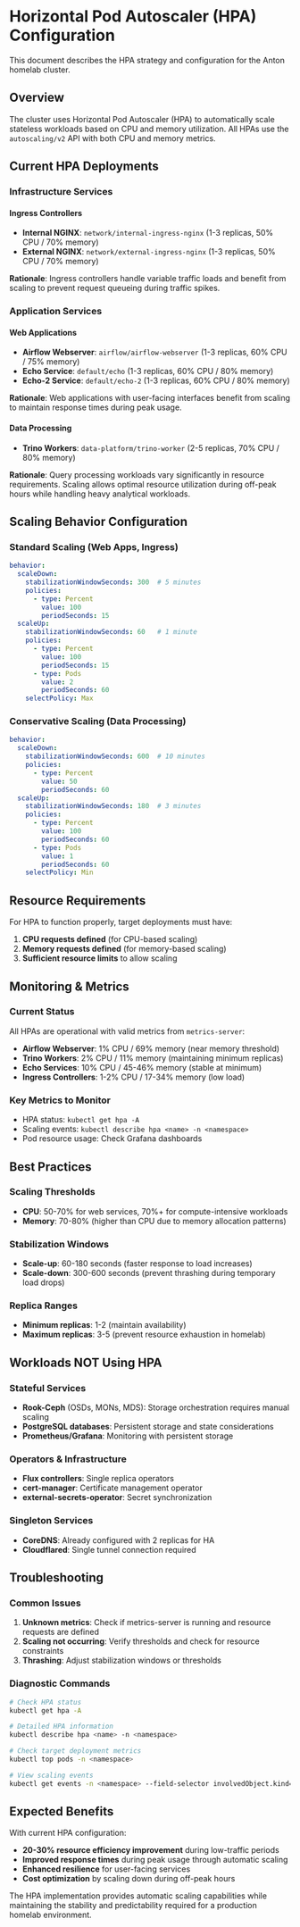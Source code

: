 # Horizontal Pod Autoscaler (HPA) Configuration

This document describes the HPA strategy and configuration for the Anton homelab cluster.

## Overview

The cluster uses Horizontal Pod Autoscaler (HPA) to automatically scale stateless workloads based on CPU and memory utilization. All HPAs use the `autoscaling/v2` API with both CPU and memory metrics.

## Current HPA Deployments

### Infrastructure Services

#### Ingress Controllers
- **Internal NGINX**: `network/internal-ingress-nginx` (1-3 replicas, 50% CPU / 70% memory)
- **External NGINX**: `network/external-ingress-nginx` (1-3 replicas, 50% CPU / 70% memory)

**Rationale**: Ingress controllers handle variable traffic loads and benefit from scaling to prevent request queueing during traffic spikes.

### Application Services

#### Web Applications
- **Airflow Webserver**: `airflow/airflow-webserver` (1-3 replicas, 60% CPU / 75% memory)
- **Echo Service**: `default/echo` (1-3 replicas, 60% CPU / 80% memory)
- **Echo-2 Service**: `default/echo-2` (1-3 replicas, 60% CPU / 80% memory)

**Rationale**: Web applications with user-facing interfaces benefit from scaling to maintain response times during peak usage.

#### Data Processing
- **Trino Workers**: `data-platform/trino-worker` (2-5 replicas, 70% CPU / 80% memory)

**Rationale**: Query processing workloads vary significantly in resource requirements. Scaling allows optimal resource utilization during off-peak hours while handling heavy analytical workloads.

## Scaling Behavior Configuration

### Standard Scaling (Web Apps, Ingress)
```yaml
behavior:
  scaleDown:
    stabilizationWindowSeconds: 300  # 5 minutes
    policies:
      - type: Percent
        value: 100
        periodSeconds: 15
  scaleUp:
    stabilizationWindowSeconds: 60   # 1 minute
    policies:
      - type: Percent
        value: 100
        periodSeconds: 15
      - type: Pods
        value: 2
        periodSeconds: 60
    selectPolicy: Max
```

### Conservative Scaling (Data Processing)
```yaml
behavior:
  scaleDown:
    stabilizationWindowSeconds: 600  # 10 minutes
    policies:
      - type: Percent
        value: 50
        periodSeconds: 60
  scaleUp:
    stabilizationWindowSeconds: 180  # 3 minutes
    policies:
      - type: Percent
        value: 100
        periodSeconds: 60
      - type: Pods
        value: 1
        periodSeconds: 60
    selectPolicy: Min
```

## Resource Requirements

For HPA to function properly, target deployments must have:

1. **CPU requests defined** (for CPU-based scaling)
2. **Memory requests defined** (for memory-based scaling)
3. **Sufficient resource limits** to allow scaling

## Monitoring & Metrics

### Current Status
All HPAs are operational with valid metrics from `metrics-server`:

- **Airflow Webserver**: 1% CPU / 69% memory (near memory threshold)
- **Trino Workers**: 2% CPU / 11% memory (maintaining minimum replicas)
- **Echo Services**: 10% CPU / 45-46% memory (stable at minimum)
- **Ingress Controllers**: 1-2% CPU / 17-34% memory (low load)

### Key Metrics to Monitor
- HPA status: `kubectl get hpa -A`
- Scaling events: `kubectl describe hpa <name> -n <namespace>`
- Pod resource usage: Check Grafana dashboards

## Best Practices

### Scaling Thresholds
- **CPU**: 50-70% for web services, 70%+ for compute-intensive workloads
- **Memory**: 70-80% (higher than CPU due to memory allocation patterns)

### Stabilization Windows
- **Scale-up**: 60-180 seconds (faster response to load increases)
- **Scale-down**: 300-600 seconds (prevent thrashing during temporary load drops)

### Replica Ranges
- **Minimum replicas**: 1-2 (maintain availability)
- **Maximum replicas**: 3-5 (prevent resource exhaustion in homelab)

## Workloads NOT Using HPA

### Stateful Services
- **Rook-Ceph** (OSDs, MONs, MDS): Storage orchestration requires manual scaling
- **PostgreSQL databases**: Persistent storage and state considerations
- **Prometheus/Grafana**: Monitoring with persistent storage

### Operators & Infrastructure
- **Flux controllers**: Single replica operators
- **cert-manager**: Certificate management operator
- **external-secrets-operator**: Secret synchronization

### Singleton Services
- **CoreDNS**: Already configured with 2 replicas for HA
- **Cloudflared**: Single tunnel connection required

## Troubleshooting

### Common Issues
1. **Unknown metrics**: Check if metrics-server is running and resource requests are defined
2. **Scaling not occurring**: Verify thresholds and check for resource constraints
3. **Thrashing**: Adjust stabilization windows or thresholds

### Diagnostic Commands
```bash
# Check HPA status
kubectl get hpa -A

# Detailed HPA information
kubectl describe hpa <name> -n <namespace>

# Check target deployment metrics
kubectl top pods -n <namespace>

# View scaling events
kubectl get events -n <namespace> --field-selector involvedObject.kind=HorizontalPodAutoscaler
```

## Expected Benefits

With current HPA configuration:
- **20-30% resource efficiency improvement** during low-traffic periods
- **Improved response times** during peak usage through automatic scaling
- **Enhanced resilience** for user-facing services
- **Cost optimization** by scaling down during off-peak hours

The HPA implementation provides automatic scaling capabilities while maintaining the stability and predictability required for a production homelab environment.